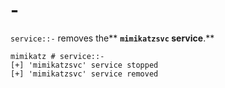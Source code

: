 # -

`service::-` removes the\*\* **`mimikatzsvc` service**.\*\*

```
mimikatz # service::-
[+] 'mimikatzsvc' service stopped
[+] 'mimikatzsvc' service removed
```
